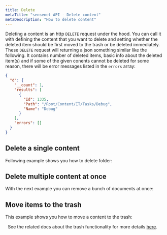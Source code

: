 ```yaml
---
title: Delete
metaTitle: "sensenet API - Delete content"
metaDescription: "How to delete content"
---
```


Deleting a content is an http `DELETE` request under the hood. You can call it with defining the content that you want to delete and setting whether the deleted item should be first moved to the trash or be deleted immediately. These `DELETE` request will returning a json something similar like the following. It contains number of deleted items, basic info about the deleted item(s) and if some of the given conents cannot be deleted for some reason, there will be error messages listed in the `errors` array:

```json
{
  "d": {
    "__count": 1,
    "results": [
      {
        "Id": 1335,
        "Path": "/Root/Content/IT/Tasks/Debug",
        "Name": "Debug"
      }
    ],
    "errors": []
  }
}
```

## Delete a single content

Following example shows you how to delete folder:

<tab category="content-management" article="delete" example="deleteContent" />

## Delete multiple content at once

With the next example you can remove a bunch of documents at once:

<tab category="content-management" article="delete" example="deleteMultipleContent" />

## Move items to the trash

This example shows you how to move a content to the trash:

<tab category="content-management" article="delete" example="moveTotheTrash" />
&nbsp;
<note>
See the related docs about the trash functionality for more details <a href="/content-management/trash">here</a>.
</note>
